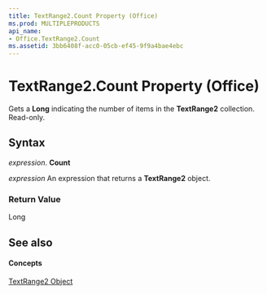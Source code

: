 ```yaml
---
title: TextRange2.Count Property (Office)
ms.prod: MULTIPLEPRODUCTS
api_name:
- Office.TextRange2.Count
ms.assetid: 3bb6408f-acc0-05cb-ef45-9f9a4bae4ebc
---
```



# TextRange2.Count Property (Office)

Gets a  **Long** indicating the number of items in the **TextRange2** collection. Read-only.


## Syntax

 _expression_. **Count**

 _expression_ An expression that returns a **TextRange2** object.


### Return Value

Long


## See also


#### Concepts


[TextRange2 Object](textrange2-object-office.md)

